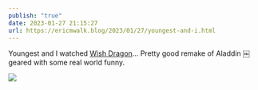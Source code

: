 ```yaml
---
publish: "true"
date: 2023-01-27 21:15:27
url: https://ericmwalk.blog/2023/01/27/youngest-and-i.html
---
```


Youngest and I watched [Wish Dragon](https://m.imdb.com/title/tt5562070/)… Pretty good remake of Aladdin ￼geared with some real world funny.


![](https://ericmwalk.blog/uploads/2023/c94d95f923.jpg)